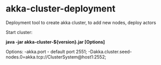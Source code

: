 # akka-cluster-deployment
Deployment tool to create akka cluster, to add new nodes, deploy actors

Start cluster:

**java -jar akka-cluster-${version}.jar [Options]**

Options:
 -akka.port - default port 2551;
 -Dakka.cluster.seed-nodes.0=akka.tcp://ClusterSystem@host1:2552;
